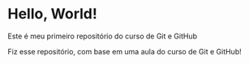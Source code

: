# Hello, World!
 Este é meu primeiro repositório do curso de Git e GitHub

 Fiz esse repositório, com base em uma aula do curso de Git e GitHub!